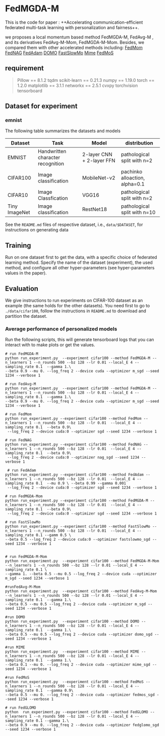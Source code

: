# FedMGDA-M
This is the code for paper : ++Accelerating communication-efficient federated multi-task learning with personalization and fairness++.

we proposes a local momentum based method FedMGDA-M, FedAvg-M , and its derivatives FedAvg-M-Mom, FedMGDA-M-Mom. Besides, we compared them  with other accelerated methods including:
[FedMom](https://arxiv.org/pdf/2002.02090.pdf)
[FedNAG](https://ieeexplore.ieee.org/abstract/document/9891808)
[FedAdam](https://arxiv.org/pdf/2003.00295.pdf)
[DOMO](https://ojs.aaai.org/index.php/AAAI/article/view/20853)
[FastSlowMo](https://ieeexplore.ieee.org/abstract/document/9813376)
[Mime](https://arxiv.org/abs/2008.03606)
[FedMoS](https://liyuqingwhu.github.io/lyq/papers/INFOCOM2023.pdf)

## requirement

> Pillow == 8.1.2
> tqdm
> scikit-learn == 0.21.3
> numpy == 1.19.0
> torch == 1.2.0
> matplotlib == 3.1.1
> networkx == 2.5.1
> cvxpy
> torchvision
> tensorboard

## Dataset for experiment

### emnist

The following table summarizes the datasets and models

| Dataset  | Task                              | Model                     | distribution                   |
| -------- | --------------------------------- | ------------------------- | ------------------------------ |
| EMNIST   | Handwritten character recognition | 2-layer CNN + 2-layer FFN | pathological split with n=2    |
| CIFAR100 | Image classification              | MobileNet-v2              | pachinko alloaction, alpha=0.1 |
|CIFAR10   | Image Classfication               | VGG16                     | pathological split with n=2    |
|Tiny ImageNet| Image classification           |RestNet18                  |pathological split with n=10    |





See the `README.md` files of respective dataset, i.e., `data/$DATASET`,
for instructions on generating data

## Training

Run on one dataset first to get the data, with a specific  choice of federated learning method.
Specify the name of the dataset (experiment), the used method, and configure all other
hyper-parameters (see hyper-parameters values in the  paper). 



## Evaluation

We give instructions to run experiments on CIFAR-100 dataset as an example
(the same holds for the other datasets). You need first to go to
`./data/cifar100`, follow the instructions in `README.md` to download and partition
the dataset.

### Average performance of personalized models

Run the following scripts, this will generate tensorboard logs that you can interact with to make plots or get the
values.

```eval
# run FedMGDA-M
python run_experiment.py  --experiment cifar100 --method FedMGDA-M --n_learners 1 --n_rounds 500 --bz 128 --lr 0.01 --local_E 4 --sampling_rate 0.1  --gamma 1.\
--beta 0.9 --mu 0. --log_freq 2 --device cuda --optimizer m_sgd --seed 1234 --verbose 1

# run FedAvg-M
python run_experiment.py  --experiment cifar100 --method FedMGDA-M --n_learners 1 --n_rounds 500 --bz 128 --lr 0.01 --local_E 4 --sampling_rate 0.1  --gamma 1.\
--beta 0.9 --mu 0. --log_freq 2 --device cuda --optimizer m_sgd --seed 1234 --verbose 1

# run FedMom
python run_experiment.py --experiment cifar100 --method FedMom --n_learners 1 --n_rounds 500 --bz 128 --lr 0.01  --local_E 4 --sampling_rate 0.1  --beta 0.9\
 --log_freq 2 --device cuda:0 --optimizer sgd --seed 1234 --verbose 1
 
# run FedNAG
python run_experiment.py --experiment cifar100 --method FedNAG --n_learners 1 --n_rounds 500 --bz 128 --lr 0.01  --local_E 4 --sampling_rate 0.1  --beta 0.9\
 --log_freq 2 --device cuda:0 --optimizer nag_sgd --seed 1234 --verbose 1
 
 # run FedAdam
python run_experiment.py --experiment cifar100 --method FedAdam --n_learners 1 --n_rounds 500 --bz 128 --lr 0.01  --local_E 4 --sampling_rate 0.1  --mu 0.9 \ --beta 0.99 --gamma 0.001
 --log_freq 2 --device cuda:0 --optimizer sgd --seed 1234 --verbose 1
 
# run FedMGDA-Mom
python run_experiment.py --experiment cifar100 --method FedMGDA-M --n_learners 1 --n_rounds 500 --bz 128 --lr 0.01  --local_E 4 --sampling_rate 0.1  --beta 0.9\
 --log_freq 2 --device cuda:0 --optimizer sgd --seed 1234 --verbose 1
 
# run FastSlowMo
python run_experiment.py --experiment cifar100 --method FastSlowMo --n_learners 1 --n_rounds 500 --bz 128 --lr 0.01  --local_E 4 --sampling_rate 0.1 --gamm 0.5 \
--beta 0.5 --log_freq 2 --device cuda:0 --optimizer fastslowmo_sgd --seed 1234 --verbose 1


# run FedMGDA-M-Mom
python run_experiment.py  --experiment cifar100 --method FedMGDA-M-Mom --n_learners 1 --n_rounds 500 --bz 128 --lr 0.01 --local_E 4 --sampling_rate 0.1 \
--gamma 1. --beta 0.5 --mu 0.5 --log_freq 2 --device cuda --optimizer m_sgd --seed 1234 --verbose 1

#runFedAvg-M-Mom
python run_experiment.py  --experiment cifar100 --method FedAvg-M-Mom --n_learners 1 --n_rounds 500 --bz 128 --lr 0.01 --local_E 4 --sampling_rate 0.1  --gamma 1.\
--beta 0.5 --mu 0.5 --log_freq 2 --device cuda --optimizer m_sgd --seed 1234 --verbose 1

#run DOMO
python run_experiment.py  --experiment cifar100 --method DOMO --n_learners 1 --n_rounds 500 --bz 128 --lr 0.01 --local_E 4 --sampling_rate 0.1  --gamma 1.\
--beta 0.5 --mu 0.5 --log_freq 2 --device cuda --optimizer domo_sgd --seed 1234 --verbose 1

#run MIME
python run_experiment.py  --experiment cifar100 --method MIME --n_learners 1 --n_rounds 500 --bz 128 --lr 0.01 --local_E 4 --sampling_rate 0.1  --gamma 1.\
--beta 0.1 --mu 0. --log_freq 2 --device cuda --optimizer mime_sgd --seed 1234 --verbose 1

#run FedMoS
python run_experiment.py  --experiment cifar100 --method FedMoS --n_learners 1 --n_rounds 500 --bz 128 --lr 0.01 --local_E 4 --sampling_rate 0.1  --gamma 0.9\
--beta 0.5 --mu 0. --log_freq 2 --device cuda --optimizer fedmos_sgd --seed 1234 --verbose 1

# run FedGLOMO
python  run_experiment.py --experiment cifar100 --method FedGLOMO --n_learners 1 --n_rounds 500 --bz 128 --lr 0.01 --local_E 4 --sampling_rate 0.1 --gamma 1.\
--beta 0.9 --mu 0. --log_freq 2 --device cuda --optimizer fedglomo_sgd --seed 1234 --verbose 1

```

